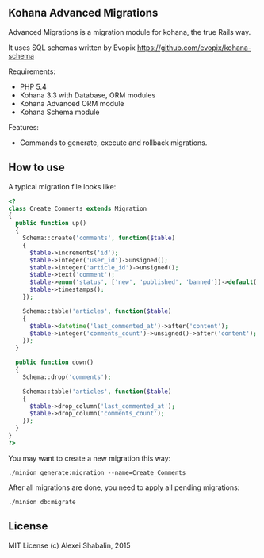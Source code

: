 ## Kohana Advanced Migrations

Advanced Migrations is a migration module for kohana, the true Rails way.

It uses SQL schemas written by Evopix https://github.com/evopix/kohana-schema

Requirements:

* PHP 5.4
* Kohana 3.3 with Database, ORM modules
* Kohana Advanced ORM module
* Kohana Schema module

Features:

* Commands to generate, execute and rollback migrations.


## How to use

A typical migration file looks like:

```php
<?
class Create_Comments extends Migration
{
  public function up()
  {
    Schema::create('comments', function($table)
    {
      $table->increments('id');
      $table->integer('user_id')->unsigned();
      $table->integer('article_id')->unsigned();
      $table->text('comment');
      $table->enum('status', ['new', 'published', 'banned'])->default('new');
      $table->timestamps();
    });

    Schema::table('articles', function($table)
    {
      $table->datetime('last_commented_at')->after('content');
      $table->integer('comments_count')->unsigned()->after('content');
    });
  }

  public function down()
  {
    Schema::drop('comments');

    Schema::table('articles', function($table)
    {
      $table->drop_column('last_commented_at');
      $table->drop_column('comments_count');
    });
  }
}
?>
```

You may want to create a new migration this way:

```
./minion generate:migration --name=Create_Comments
```

After all migrations are done, you need to apply all pending migrations:

```
./minion db:migrate
```


## License

MIT License
(c) Alexei Shabalin, 2015

